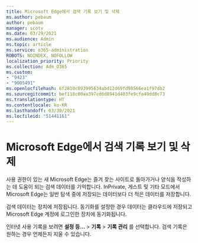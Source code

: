 ```yaml
---
title: Microsoft Edge에서 검색 기록 보기 및 삭제
ms.author: pebaum
author: pebaum
manager: scotv
ms.date: 03/29/2021
ms.audience: Admin
ms.topic: article
ms.service: o365-administration
ROBOTS: NOINDEX, NOFOLLOW
localization_priority: Priority
ms.collection: Adm_O365
ms.custom:
- "9423"
- "9005491"
ms.openlocfilehash: 6f2810c893995634abd12d69fd98566ea1f97db2
ms.sourcegitcommit: bef118c00aa397cd6d8941d403fe9cfa49dd8c73
ms.translationtype: HT
ms.contentlocale: ko-KR
ms.lasthandoff: 03/30/2021
ms.locfileid: "51441161"
---
```

# <a name="view-and-delete-browsing-history-in-microsoft-edge"></a>Microsoft Edge에서 검색 기록 보기 및 삭제

사용 권한이 있는 새 Microsoft Edge는 즐겨 찾는 사이트로 돌아가거나 양식을 작성하는 데 도움이 되는 검색 데이터를 기억합니다. InPrivate, 게스트 및 기타 모드에서 Microsoft Edge는 일반 탐색 중에 저장되는 데이터보다 더 적은 데이터를 저장합니다.

검색 데이터는 장치에 저장됩니다. 동기화를 설정한 경우 데이터는 클라우드에 저장되고 Microsoft Edge 계정에 로그인한 장치에 동기화됩니다.

인터넷 사용 기록을 보려면 **설정 등...**  > **기록** > **기록 관리** 를 선택합니다. 검색 기록은 원하는 경우 언제든지 지울 수 있습니다.
